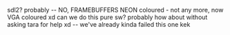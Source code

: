 sdl2? probably -- NO, FRAMEBUFFERS
NEON coloured - not any more, now VGA coloured xd
can we do this pure sw? probably
how about without asking tara for help xd -- we've already kinda failed this one kek